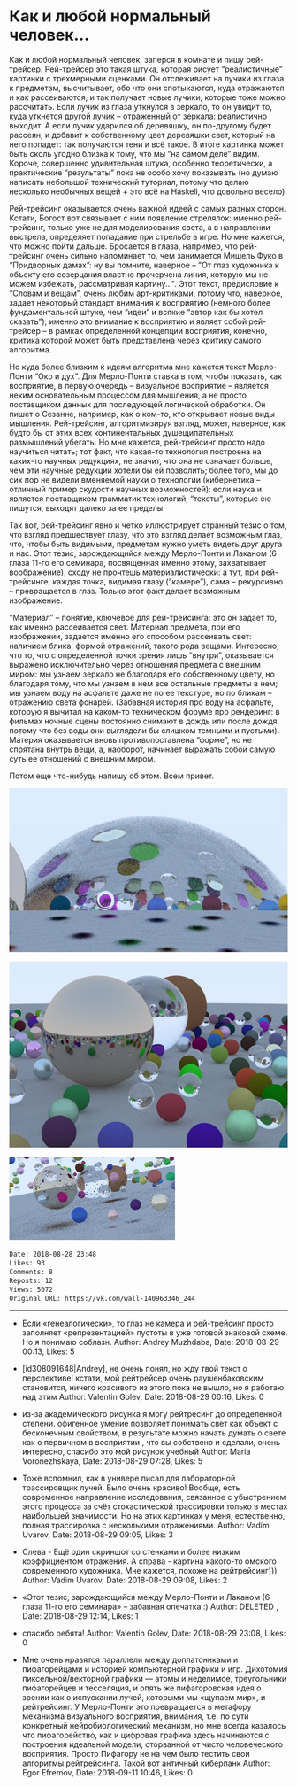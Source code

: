 # Как и любой нормальный человек...

Как и любой нормальный человек, заперся в комнате и пишу рей-трейсер. Рей-трейсер это такая штука, которая рисует “реалистичные” картинки с трехмерными сценками. Он отслеживает на лучики из глаза к предметам, высчитывает, обо что они спотыкаются, куда отражаются и как рассеиваются, и так получает новые лучики, которые тоже можно рассчитать. Если лучик из глаза уткнулся в зеркало, то он увидит то, куда уткнется другой лучик – отраженный от зеркала: реалистично выходит. А если лучик ударился об деревяшку, он по-другому будет рассеян, и добавит к собственному цвет деревяшки свет, который на него попадет: так получаются тени и всё такое. В итоге картинка может быть сколь угодно близка к тому, что мы “на самом деле” видим. Короче, совершенно удивительная штука, особенно теоретически, а практические “результаты” пока не особо хочу показывать (но думаю написать небольшой технический туториал, потому что делаю несколько необычных вещей + это всё на Haskell, что довольно весело).

Рей-трейсинг оказывается очень важной идеей с самых разных сторон. Кстати, Богост вот связывает с ним появление стрелялок: именно рей-трейсинг, только уже не для моделирования света, а в направлении выстрела, определяет попадание при стрельбе в игре. Но мне кажется, что можно пойти дальше. Бросается в глаза, например, что рей-трейсинг очень сильно напоминает то, чем занимается Мишель Фуко в “Придворных дамах”: ну вы помните, наверное – "От глаз художника к объекту его созерцания властно прочерчена линия, которую мы не можем избежать, рассматривая картину...". Этот текст, предисловие к “Словам и вещам”, очень любим арт-критиками, потому что, наверное, задает некоторый стандарт внимания к восприятию (немного более фундаментальной штуке, чем “идеи” и всякие “автор как бы хотел сказать”); именно это внимание к восприятию и являет собой рей-трейсер – в рамках определенной концепции восприятия, конечно, критика которой может быть представлена через критику самого алгоритма.

Но куда более близким к идеям алгоритма мне кажется текст Мерло-Понти “Око и дух”. Для Мерло-Понти ставка в том, чтобы показать, как восприятие, в первую очередь – визуальное восприятие – является неким основательным процессом для мышления, а не просто поставщиком данных для последующей логической обработки. Он пишет о Сезанне, например, как о ком-то, кто открывает новые виды мышления. Рей-трейсинг, алгоритмизируя взгляд, может, наверное, как будто бы от этих всех континентальных душещипательных размышлений убегать. Но мне кажется, рей-трейсинг просто надо научиться читать; тот факт, что какая-то технология построена на каких-то научных редукциях, не значит, что она не означает больше, чем эти научные редукции хотели бы ей позволить; более того, мы до сих пор не видели вменяемой науки о технологии (кибернетика – отличный пример скудости научных возможностей): если наука и является поставщиком грамматик технологий, “тексты”, которые ею пишутся, выходят далеко за ее пределы.

Так вот, рей-трейсинг явно и четко иллюстрирует странный тезис о том, что взгляд предшествует глазу, что это взгляд делает возможным глаз, что, чтобы быть видимыми, предметам нужно уметь видеть друг друга и нас. Этот тезис, зарождающийся между Мерло-Понти и Лаканом (6 глаза 11-го его семинара, посвященная именно этому, захватывает воображение), сходу не прочтешь материалистически: а тут, при рей-трейсинге, каждая точка, видимая глазу (“камере”), сама – рекурсивно – превращается в глаз. Только этот факт делает возможным изображение.

“Материал” – понятие, ключевое для рей-трейсинга: это он задает то, как именно рассеивается свет. Материал предмета, при его изображении, задается именно его способом рассеивать свет: наличием блика, формой отражений, такого рода вещами. Интересно, что то, что с определенной точки зрения лишь “внутри”, оказывается выражено исключительно через отношения предмета с внешним миром: мы узнаем зеркало не благодаря его собственному цвету, но благодаря тому, что мы узнаем в нем все остальные предметы в нем; мы узнаем воду на асфальте даже не по ее текстуре, но по бликам – отражению света фонарей. (Забавная история про воду на асфальте, которую я вычитал на каком-то техническом форуме про рендеринг: в фильмах ночные сцены постоянно снимают в дождь или после дождя, потому что без воды они выглядели бы слишком темными и пустыми). Материя оказывается вновь противопоставлена “форме”, но не спрятана внутрь вещи, а, наоборот, начинает выражать собой самую суть ее отношений с внешним миром.

Потом еще что-нибудь напишу об этом. Всем привет.

![](attachments/456239083.jpg)

![](attachments/456239080.jpg)

![](attachments/456239082.jpg)

    Date: 2018-08-28 23:48
    Likes: 93
    Comments: 8
    Reposts: 12
    Views: 5072
    Original URL: https://vk.com/wall-140963346_244



--------------------

  * Если «генеалогически», то глаз не камера и рей-трейсинг просто заполняет «репрезентацией» пустоты в уже готовой знаковой схеме. Но я понимаю соблазн.
    Author: Andrey Muzhdaba, Date: 2018-08-29 00:13, Likes: 5


  * [id308091648|Andrey], не очень понял, но жду твой текст о перспективе! кстати, мой рейтрейсер очень раушенбаховским становится, ничего красивого из этого пока не вышло, но я работаю над этим
    Author: Valentin Golev, Date: 2018-08-29 00:16, Likes: 0


  * из-за академического рисунка я могу рейтресинг до определенной степени. офигенное умение позволяет понимать свет как объект с бесконечным свойством, в результате можно начать думать о свете как о первичном в восприятии , что вы собствено и сделали, очень интересно, спасибо
    это мой рисунок учебный
    Author: Maria Voronezhskaya, Date: 2018-08-29 07:28, Likes: 5


  * Тоже вспомнил, как в универе писал для лабораторной трассировщик лучей. Было очень красиво!
    Вообще, есть современное направление исследования, связанное с убыстрением этого процесса за счёт стохастической трассировки только в местах наибольшей значимости.
    Но на этих картинках у меня, естественно, полная трассировка с несколькими отражениями.
    Author: Vadim Uvarov, Date: 2018-08-29 09:05, Likes: 3


  * Слева - Ещё один скриншот со стенками и более низким коэффициентом отражения. А справа - картина какого-то омского современного художника. Мне кажется, похоже на рейтрейсинг)))
    Author: Vadim Uvarov, Date: 2018-08-29 09:08, Likes: 2


  * «Этот тезис, зарождающийся между Мерло-Понти и Лаканом (6 глаза 11-го его семинара» – забавная опечатка :)
    Author: DELETED , Date: 2018-08-29 12:14, Likes: 1


  * спасибо ребята!
    Author: Valentin Golev, Date: 2018-08-29 23:08, Likes: 0


  * Мне очень нравятся параллели между доплатониками и пифагорейцами и историей компьютерной графики и игр. Дихотомия пиксельной/векторной графики — атомы и неделимое, треугольники пифагорейцев и тесселяция, и опять же пифагоровская идея о зрении как о испускании лучей, которыми мы «щупаем мир», и рейтрейсинг. У Мерло-Понти это превращается в метафору механизма визуального восприятия, внимания, т.е. по сути конкретный нейробиологический механизм, но мне всегда казалось что пифагорейство, как и цифровая графика здесь начинаются с построения идеальной модели, оторванной от чисто человеческого восприятия. Просто Пифагору не на чем было тестить свои алгоритмы рейтрейсинга. Такой вот античный киберпанк
    Author: Egor Efremov, Date: 2018-09-11 10:46, Likes: 0

